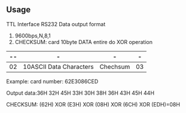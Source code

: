 ## Usage
TTL Interface RS232 Data output format 
1. 9600bps,N,8,1
2. CHECKSUM: card 10byte DATA entire do XOR operation 

-- | - | - | - 
-- | -- | -- | -- 
02 | 10ASCII Data Characters | Chechsum | 03

Example: card number: 62E3086CED

Output data:36H 32H 45H 33H 30H 38H 36H 43H 45H 44H 

CHECKSUM: (62H) XOR (E3H) XOR (08H) XOR (6CH) XOR (EDH)=08H